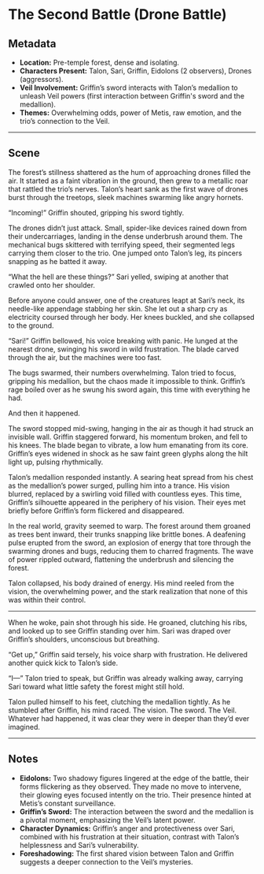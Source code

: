 # The Second Battle (Drone Battle)

## Metadata
- **Location:** Pre-temple forest, dense and isolating.
- **Characters Present:** Talon, Sari, Griffin, Eidolons (2 observers), Drones (aggressors).
- **Veil Involvement:** Griffin’s sword interacts with Talon’s medallion to unleash Veil powers (first interaction between Griffin's sword and the medallion).
- **Themes:** Overwhelming odds, power of Metis, raw emotion, and the trio’s connection to the Veil.

---

## Scene

The forest’s stillness shattered as the hum of approaching drones filled the air. It started as a faint vibration in the ground, then grew to a metallic roar that rattled the trio’s nerves. Talon’s heart sank as the first wave of drones burst through the treetops, sleek machines swarming like angry hornets.

“Incoming!” Griffin shouted, gripping his sword tightly.

The drones didn’t just attack. Small, spider-like devices rained down from their undercarriages, landing in the dense underbrush around them. The mechanical bugs skittered with terrifying speed, their segmented legs carrying them closer to the trio. One jumped onto Talon’s leg, its pincers snapping as he batted it away.

“What the hell are these things?” Sari yelled, swiping at another that crawled onto her shoulder.

Before anyone could answer, one of the creatures leapt at Sari’s neck, its needle-like appendage stabbing her skin. She let out a sharp cry as electricity coursed through her body. Her knees buckled, and she collapsed to the ground.

“Sari!” Griffin bellowed, his voice breaking with panic. He lunged at the nearest drone, swinging his sword in wild frustration. The blade carved through the air, but the machines were too fast.

The bugs swarmed, their numbers overwhelming. Talon tried to focus, gripping his medallion, but the chaos made it impossible to think. Griffin’s rage boiled over as he swung his sword again, this time with everything he had.

And then it happened.

The sword stopped mid-swing, hanging in the air as though it had struck an invisible wall. Griffin staggered forward, his momentum broken, and fell to his knees. The blade began to vibrate, a low hum emanating from its core. Griffin’s eyes widened in shock as he saw faint green glyphs along the hilt light up, pulsing rhythmically.

Talon’s medallion responded instantly. A searing heat spread from his chest as the medallion’s power surged, pulling him into a trance. His vision blurred, replaced by a swirling void filled with countless eyes. This time, Griffin’s silhouette appeared in the periphery of his vision. Their eyes met briefly before Griffin’s form flickered and disappeared.

In the real world, gravity seemed to warp. The forest around them groaned as trees bent inward, their trunks snapping like brittle bones. A deafening pulse erupted from the sword, an explosion of energy that tore through the swarming drones and bugs, reducing them to charred fragments. The wave of power rippled outward, flattening the underbrush and silencing the forest.

Talon collapsed, his body drained of energy. His mind reeled from the vision, the overwhelming power, and the stark realization that none of this was within their control.

---

When he woke, pain shot through his side. He groaned, clutching his ribs, and looked up to see Griffin standing over him. Sari was draped over Griffin’s shoulders, unconscious but breathing.

“Get up,” Griffin said tersely, his voice sharp with frustration. He delivered another quick kick to Talon’s side.

“I—” Talon tried to speak, but Griffin was already walking away, carrying Sari toward what little safety the forest might still hold.

Talon pulled himself to his feet, clutching the medallion tightly. As he stumbled after Griffin, his mind raced. The vision. The sword. The Veil. Whatever had happened, it was clear they were in deeper than they’d ever imagined.

---

## Notes
- **Eidolons:** Two shadowy figures lingered at the edge of the battle, their forms flickering as they observed. They made no move to intervene, their glowing eyes focused intently on the trio. Their presence hinted at Metis’s constant surveillance.
- **Griffin’s Sword:** The interaction between the sword and the medallion is a pivotal moment, emphasizing the Veil’s latent power.
- **Character Dynamics:** Griffin’s anger and protectiveness over Sari, combined with his frustration at their situation, contrast with Talon’s helplessness and Sari’s vulnerability.
- **Foreshadowing:** The first shared vision between Talon and Griffin suggests a deeper connection to the Veil’s mysteries.

